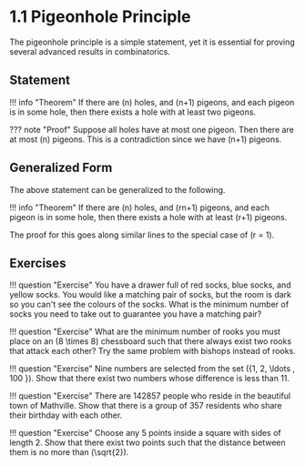 # 1.1 Pigeonhole Principle

The pigeonhole principle is a simple statement, yet it is essential for proving several advanced results in combinatorics. 

## Statement 
!!! info "Theorem"
    If there are \(n\) holes, and \(n+1\) pigeons, and each pigeon is in some hole, then there exists a hole with at least two pigeons.

??? note "Proof"
    Suppose all holes have at most one pigeon. Then there are at most \(n\) pigeons. This is a contradiction since we have \(n+1\) pigeons.

## Generalized Form
The above statement can be generalized to the following. 

!!! info "Theorem"
    If there are \(n\) holes, and \(rn+1\) pigeons, and each pigeon is in some hole, then there exists a hole with at least \(r+1\) pigeons.

The proof for this goes along similar lines to the special case of \(r = 1\). 

## Exercises

!!! question "Exercise"
    You have a drawer full of red socks, blue socks, and yellow socks. You would like a matching pair of socks, but the room is dark so you can't see the colours of the socks. What is the minimum number of socks you need to take out to guarantee you have a matching pair? 


!!! question "Exercise"
    What are the minimum number of rooks you must place on an \(8 \times 8\) chessboard such that there always exist two rooks that attack each other? Try the same problem with bishops instead of rooks. 

!!! question "Exercise"
    Nine numbers are selected from the set \(\{1, 2, \ldots , 100 \}\). Show that there exist two numbers whose difference is less than 11.

!!! question "Exercise"
    There are 142857 people who reside in the beautiful town of Mathville. Show that there is a group of 357 residents who share their birthday with each other.

!!! question "Exercise"
    Choose any 5 points inside a square with sides of length 2. Show that there exist two points such that the distance between them is no more than \(\sqrt{2}\). 
    
